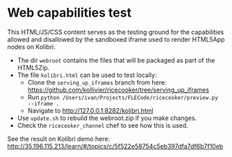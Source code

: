 Web capabilities test
=====================
This HTML/JS/CSS content serves as the testing ground for the capabilities allowed 
and disallowed by the sandboxed iframe used to render HTML5App nodes on Kolibri.

  - The dir `webroot` contains the files that will be packaged as part of the HTML5Zip.
  - The file `kolibri.html` can be used to test locally:
    - Clone the `serving_up_iframes` branch from here:
       https://github.com/kollivier/ricecooker/tree/serving_up_iframes
    - Run `python /Users/ivan/Projects/FLECode/ricecooker/preview.py  --iframe .`
    - Navigate to http://127.0.0.1:8282/kolibri.html
  - Use `update.sh` to rebuild the webroot.zip if you make changes.
  - Check the `ricecooker_channel` chef to see how this is used.


See the result on Kolibri demo here: http://35.196.115.213/learn/#/topics/c/5f522e58754c5eb397dfa7df6b7f10eb

